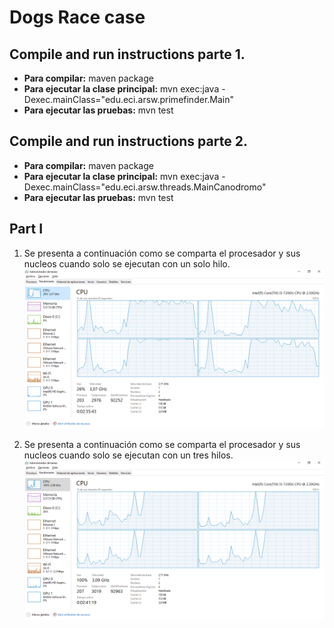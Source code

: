 # Dogs Race case

## Compile and run instructions parte 1.
+ **Para compilar:** maven package
+ **Para ejecutar la clase principal:** mvn exec:java -Dexec.mainClass="edu.eci.arsw.primefinder.Main"
+ **Para ejecutar las pruebas:** mvn test

## Compile and run instructions parte 2.
+ **Para compilar:** maven package
+ **Para ejecutar la clase principal:** mvn exec:java -Dexec.mainClass="edu.eci.arsw.threads.MainCanodromo"
+ **Para ejecutar las pruebas:** mvn test


## Part I
1. Se presenta a continuación como se comparta el procesador y sus nucleos cuando solo se ejecutan con un solo hilo.
![](DOGS_RACE\CONCURRENT_PROGRAMMING-JAVA_MAVEN-DOGS_RACE\img\nucleos1.png)

2. Se presenta a continuación como se comparta el procesador y sus nucleos cuando solo se ejecutan con un tres hilos.
![](DOGS_RACE\CONCURRENT_PROGRAMMING-JAVA_MAVEN-DOGS_RACE\img\nucleos2.png)